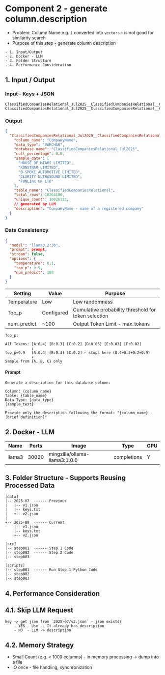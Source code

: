 # Component 2 - generate column.description

- Problem: Column Name e.g. `1` converted into `vectors` - is not good for similarity search
- Purpose of this step - generate column description

```text
- 1. Input/Output
- 2. Docker - LLM
- 3. Folder Structure
- 4. Performance Consideration
```

## 1. Input / Output

### Input - Keys + JSON

```text
ClassifiedCompaniesRelational_Jul2025__ClassifiedCompaniesRelational__CompanyCategory
ClassifiedCompaniesRelational_Jul2025__ClassifiedCompaniesRelational__CompanyName
```

### Output

```json
{
  "ClassifiedCompaniesRelational_Jul2025__ClassifiedCompaniesRelational__CompanyName": {
    "column_name": "CompanyName",
    "data_type": "VARCHAR",
    "database_name": "ClassifiedCompaniesRelational_Jul2025",
    "null_percentage": 0.0,
    "sample_data": [
      "HOUSE OF MIAHS LIMITED",
      "KONSTNAR LIMITED",
      "B-SPOKE AUTOMOTIVE LIMITED",
      "CLARITY ULTRASOUND LIMITED",
      "FUNLINX UK LTD"
    ],
    "table_name": "ClassifiedCompaniesRelational",
    "total_rows": 10204100,
    "unique_count": 10026123,
    // generated by LLM
    "description": "CompanyName - name of a registered company"
  }
}
```

### Data Consistency

```json
{
  "model": "llama3.2:3b",
  "prompt": prompt,
  "stream": false,
  "options": {
    "temperature": 0.1,
    "top_p": 0.9,
    "num_predict": 100
  }
}
```

| Setting     | Value      | Purpose                                              |
|-------------|------------|------------------------------------------------------|
| Temperature | Low        | Low randomness                                       |
| Top_p       | Configured | Cumulative probability threshold for token selection |
| num_predict | ~100       | Output Token Limit - max_tokens                      |

```text
Top_p:

All Tokens: [A:0.4] [B:0.3] [C:0.2] [D:0.05] [E:0.03] [F:0.02]
            ↓
top_p=0.9   [A:0.4] [B:0.3] [C:0.2] ← stops here (0.4+0.3+0.2=0.9)
            ↓
Sample from {A, B, C} only
```

#### Prompt

```text
Generate a description for this database column:

Column: {column_name}
Table: {table_name}  
Data Type: {data_type}
{sample_text}

Provide only the description following the format: "{column_name} - [brief definition]"
```

## 2. Docker - LLM

| Name   | Ports | Image                         | Type        | GPU |
|--------|-------|-------------------------------|-------------|-----|
| llama3 | 30020 | mingzilla/ollama-llama3:1.0.0 | completions | Y   |

## 3. Folder Structure - Supports Reusing Processed Data

```text
[data]
|-- 2025-07  ------ Previous
|   |-- v1.json
|   |-- keys.txt
|   +-- v2.json
|
+-- 2025-08  ------ Current
    |-- v1.json
    |-- keys.txt
    +-- v2.json

[src]
|-- step001  ------ Step 1 Code
|-- step002  ------ Step 2 Code
|-- step003

[scripts]
|-- step001  ------ Run Step 1 Python Code
|-- step002
|-- step003
```

## 4. Performance Consideration

## 4.1. Skip LLM Request

```text
key -> get json from `2025-07/v2.json` - json exists?
    - YES - Use -- It already has description 
    - NO  - LLM -> description 
```

## 4.2. Memory Strategy

- Small Count (e.g. < 1000 columns) - in memory processing -> dump into a file
- IO once - file handling, synchronization

